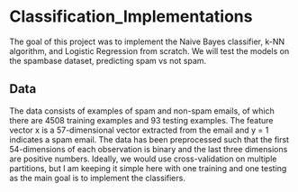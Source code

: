 # Classification_Implementations

The goal of this project was to implement the Naive Bayes classifier, k-NN algorithm, and Logistic Regression from scratch. We will test the models on the spambase dataset, predicting spam vs not spam.

## Data
The data consists of examples of spam and non-spam emails, of which there are 4508 training examples and 93 testing examples. The feature vector x is a 57-dimensional vector extracted from the email and y = 1 indicates a spam email. The data has been preprocessed such that the first 54-dimensions of each observation is binary and the last three dimensions are positive numbers. Ideally, we would use cross-validation on multiple partitions, but I am keeping it simple here with one training and one testing as the main goal is to implement the classifiers.